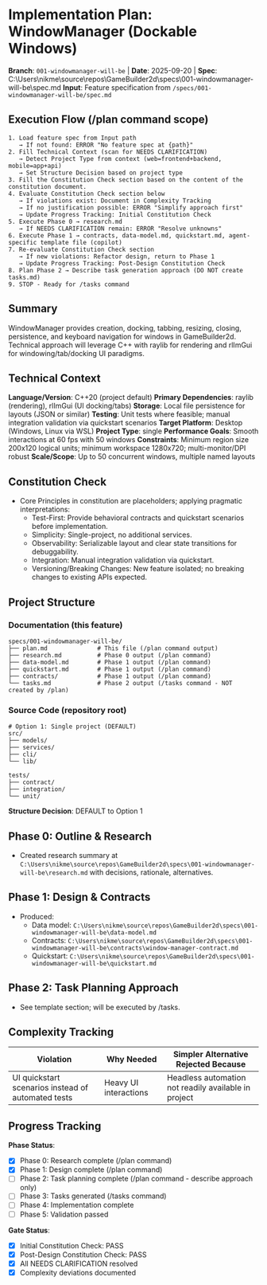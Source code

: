 # Implementation Plan: WindowManager (Dockable Windows)

**Branch**: `001-windowmanager-will-be` | **Date**: 2025-09-20 | **Spec**: C:\\Users\\nikme\\source\\repos\\GameBuilder2d\\specs\\001-windowmanager-will-be\\spec.md
**Input**: Feature specification from `/specs/001-windowmanager-will-be/spec.md`

## Execution Flow (/plan command scope)
```
1. Load feature spec from Input path
   → If not found: ERROR "No feature spec at {path}"
2. Fill Technical Context (scan for NEEDS CLARIFICATION)
   → Detect Project Type from context (web=frontend+backend, mobile=app+api)
   → Set Structure Decision based on project type
3. Fill the Constitution Check section based on the content of the constitution document.
4. Evaluate Constitution Check section below
   → If violations exist: Document in Complexity Tracking
   → If no justification possible: ERROR "Simplify approach first"
   → Update Progress Tracking: Initial Constitution Check
5. Execute Phase 0 → research.md
   → If NEEDS CLARIFICATION remain: ERROR "Resolve unknowns"
6. Execute Phase 1 → contracts, data-model.md, quickstart.md, agent-specific template file (copilot)
7. Re-evaluate Constitution Check section
   → If new violations: Refactor design, return to Phase 1
   → Update Progress Tracking: Post-Design Constitution Check
8. Plan Phase 2 → Describe task generation approach (DO NOT create tasks.md)
9. STOP - Ready for /tasks command
```

## Summary
WindowManager provides creation, docking, tabbing, resizing, closing, persistence, and keyboard navigation for windows in GameBuilder2d. Technical approach will leverage C++ with raylib for rendering and rlImGui for windowing/tab/docking UI paradigms.

## Technical Context
**Language/Version**: C++20 (project default)
**Primary Dependencies**: raylib (rendering), rlImGui (UI docking/tabs)
**Storage**: Local file persistence for layouts (JSON or similar)
**Testing**: Unit tests where feasible; manual integration validation via quickstart scenarios
**Target Platform**: Desktop (Windows, Linux via WSL)
**Project Type**: single
**Performance Goals**: Smooth interactions at 60 fps with 50 windows
**Constraints**: Minimum region size 200x120 logical units; minimum workspace 1280x720; multi-monitor/DPI robust
**Scale/Scope**: Up to 50 concurrent windows, multiple named layouts

## Constitution Check
- Core Principles in constitution are placeholders; applying pragmatic interpretations:
   - Test-First: Provide behavioral contracts and quickstart scenarios before implementation.
   - Simplicity: Single-project, no additional services.
   - Observability: Serializable layout and clear state transitions for debuggability.
   - Integration: Manual integration validation via quickstart.
   - Versioning/Breaking Changes: New feature isolated; no breaking changes to existing APIs expected.

## Project Structure

### Documentation (this feature)
```
specs/001-windowmanager-will-be/
├── plan.md              # This file (/plan command output)
├── research.md          # Phase 0 output (/plan command)
├── data-model.md        # Phase 1 output (/plan command)
├── quickstart.md        # Phase 1 output (/plan command)
├── contracts/           # Phase 1 output (/plan command)
└── tasks.md             # Phase 2 output (/tasks command - NOT created by /plan)
```

### Source Code (repository root)
```
# Option 1: Single project (DEFAULT)
src/
├── models/
├── services/
├── cli/
└── lib/

tests/
├── contract/
├── integration/
└── unit/
```

**Structure Decision**: DEFAULT to Option 1

## Phase 0: Outline & Research
- Created research summary at `C:\Users\nikme\source\repos\GameBuilder2d\specs\001-windowmanager-will-be\research.md` with decisions, rationale, alternatives.

## Phase 1: Design & Contracts
- Produced:
   - Data model: `C:\Users\nikme\source\repos\GameBuilder2d\specs\001-windowmanager-will-be\data-model.md`
   - Contracts: `C:\Users\nikme\source\repos\GameBuilder2d\specs\001-windowmanager-will-be\contracts\window-manager-contract.md`
   - Quickstart: `C:\Users\nikme\source\repos\GameBuilder2d\specs\001-windowmanager-will-be\quickstart.md`

## Phase 2: Task Planning Approach
- See template section; will be executed by /tasks.

## Complexity Tracking
| Violation | Why Needed | Simpler Alternative Rejected Because |
|-----------|------------|-------------------------------------|
| UI quickstart scenarios instead of automated tests | Heavy UI interactions | Headless automation not readily available in project |

## Progress Tracking
**Phase Status**:
- [x] Phase 0: Research complete (/plan command)
- [x] Phase 1: Design complete (/plan command)
- [ ] Phase 2: Task planning complete (/plan command - describe approach only)
- [ ] Phase 3: Tasks generated (/tasks command)
- [ ] Phase 4: Implementation complete
- [ ] Phase 5: Validation passed

**Gate Status**:
- [x] Initial Constitution Check: PASS
- [x] Post-Design Constitution Check: PASS
- [x] All NEEDS CLARIFICATION resolved
- [x] Complexity deviations documented

